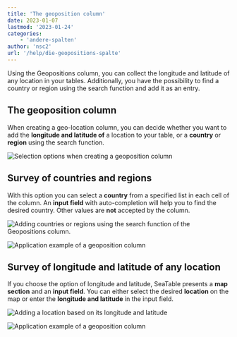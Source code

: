 ```yaml
---
title: 'The geoposition column'
date: 2023-01-07
lastmod: '2023-01-24'
categories:
    - 'andere-spalten'
author: 'nsc2'
url: '/help/die-geopositions-spalte'
---
```


Using the Geopositions column, you can collect the longitude and latitude of any location in your tables. Additionally, you have the possibility to find a country or region using the search function and add it as an entry.

## The geoposition column

When creating a geo-location column, you can decide whether you want to add the **longitude and latitude of** a location to your table, or a **country** or **region** using the search function.

![Selection options when creating a geoposition column](https://seatable.io/wp-content/uploads/2023/01/Optionen-beim-Erstellen-einer-Geopositionsspalte.png)

## Survey of countries and regions

With this option you can select a **country** from a specified list in each cell of the column. An **input field** with auto-completion will help you to find the desired country. Other values are **not** accepted by the column.

![Adding countries or regions using the search function of the Geopositions column.](https://seatable.io/wp-content/uploads/2023/01/Erhebung-von-Laendern.png)

![Application example of a geoposition column](https://seatable.io/wp-content/uploads/2023/01/Beispiel-Geopositions-Spalte-1.png)

## Survey of longitude and latitude of any location

If you choose the option of longitude and latitude, SeaTable presents a **map section** and an **input field**. You can either select the desired **location** on the map or enter the **longitude and latitude** in the input field.

![Adding a location based on its longitude and latitude ](https://seatable.io/wp-content/uploads/2023/01/Erhebung-von-Laengen-und-Breitengraden.png)

![Application example of a geoposition column](https://seatable.io/wp-content/uploads/2023/01/Beispiel-2-Geopositionsspalte.png)
